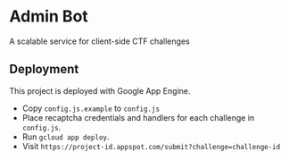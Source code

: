 # Admin Bot
A scalable service for client-side CTF challenges

## Deployment
This project is deployed with Google App Engine.

* Copy `config.js.example` to `config.js`
* Place recaptcha credentials and handlers for each challenge in `config.js`.
* Run `gcloud app deploy`.
* Visit `https://project-id.appspot.com/submit?challenge=challenge-id`
